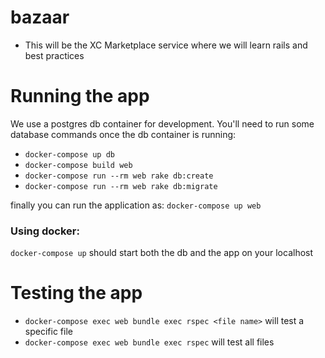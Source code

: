 # bazaar

* This will be the XC Marketplace service where we will learn rails and best practices

# Running the app
We use a postgres db container for development. You'll need to run some database commands
once the db container is running:
  
* `docker-compose up db`
* `docker-compose build web`
* `docker-compose run --rm web rake db:create`
* `docker-compose run --rm web rake db:migrate`

finally you can run the application as:
`docker-compose up web`
### Using docker:
`docker-compose up` should start both the db and the app on your localhost

# Testing the app
* `docker-compose exec web bundle exec rspec <file name>` will test a specific file 
* `docker-compose exec web bundle exec rspec` will test all files
